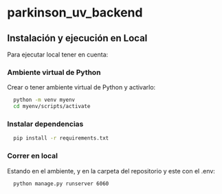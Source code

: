 # parkinson_uv_backend

## Instalación y ejecución en Local
Para ejecutar local tener en cuenta: 

### Ambiente virtual de Python
Crear o tener ambiente virtual de Python y activarlo: 

```bash
  python -m venv myenv
  cd myenv/scripts/activate
```

### Instalar dependencias

```bash
  pip install -r requirements.txt
```

### Correr en local

Estando en el ambiente, y en la carpeta del repositorio y este con el .env: 
```bash
  python manage.py runserver 6060
```
